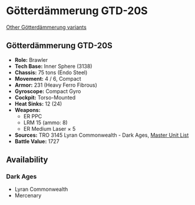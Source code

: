 # Götterdämmerung GTD-20S

[Other Götterdämmerung variants](../götterdämmerung.md)

## Götterdämmerung GTD-20S
- **Role:** Brawler
- **Tech Base:** Inner Sphere (3138)
- **Chassis:** 75 tons (Endo Steel)
- **Movement:** 4 / 6, Compact
- **Armor:** 231 (Heavy Ferro Fibrous)
- **Gyroscope:** Compact Gyro
- **Cockpit:** Torso-Mounted
- **Heat Sinks:** 12 (24)
- **Weapons:**
  - ER PPC
  - LRM 15 (ammo: 8)
  - ER Medium Laser × 5
- **Sources:** TRO 3145 Lyran Commonwealth - Dark Ages, [Master Unit List](http://masterunitlist.info/Unit/Details/6629/gotterdammerung-gtd-20s)
- **Battle Value:** 1727

## Availability

### Dark Ages
- Lyran Commonwealth
- Mercenary

